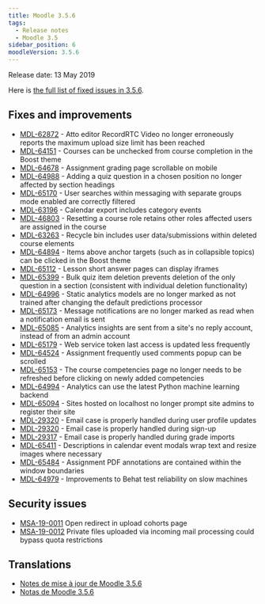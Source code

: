 ```yaml
---
title: Moodle 3.5.6
tags:
  - Release notes
  - Moodle 3.5
sidebar_position: 6
moodleVersion: 3.5.6
---
```


Release date: 13 May 2019

Here is [the full list of fixed issues in 3.5.6](https://moodle.atlassian.net/secure/IssueNavigator!executeAdvanced.jspa?jqlQuery=project+%3D+mdl+AND+resolution+%3D+fixed+AND+fixVersion+in+%28%223.5.6%22%29+ORDER+BY+priority+DESC&runQuery=true&clear=true).

## Fixes and improvements

- [MDL-62872](https://moodle.atlassian.net/browse/MDL-62872) - Atto editor RecordRTC Video no longer erroneously reports the maximum upload size limit has been reached
- [MDL-64151](https://moodle.atlassian.net/browse/MDL-64151) - Courses can be unchecked from course completion in the Boost theme
- [MDL-64678](https://moodle.atlassian.net/browse/MDL-64678) - Assignment grading page scrollable on mobile
- [MDL-64988](https://moodle.atlassian.net/browse/MDL-64988) - Adding a quiz question in a chosen position no longer affected by section headings
- [MDL-65170](https://moodle.atlassian.net/browse/MDL-65170) - User searches within messaging with separate groups mode enabled are correctly filtered
- [MDL-63196](https://moodle.atlassian.net/browse/MDL-63196) - Calendar export includes category events
- [MDL-46803](https://moodle.atlassian.net/browse/MDL-46803) - Resetting a course role retains other roles affected users are assigned in the course
- [MDL-63263](https://moodle.atlassian.net/browse/MDL-63263) - Recycle bin includes user data/submissions within deleted course elements
- [MDL-64894](https://moodle.atlassian.net/browse/MDL-64894) - Items above anchor targets (such as in collapsible topics) can be clicked in the Boost theme
- [MDL-65112](https://moodle.atlassian.net/browse/MDL-65112) - Lesson short answer pages can display iframes
- [MDL-65399](https://moodle.atlassian.net/browse/MDL-65399) - Bulk quiz item deletion prevents deletion of the only question in a section (consistent with individual deletion functionality)
- [MDL-64996](https://moodle.atlassian.net/browse/MDL-64996) - Static analytics models are no longer marked as not trained after changing the default predictions processor
- [MDL-65173](https://moodle.atlassian.net/browse/MDL-65173) - Message notifications are no longer marked as read when a notification email is sent
- [MDL-65085](https://moodle.atlassian.net/browse/MDL-65085) - Analytics insights are sent from a site's no reply account, instead of from an admin account
- [MDL-65179](https://moodle.atlassian.net/browse/MDL-65179) - Web service token last access is updated less frequently
- [MDL-64524](https://moodle.atlassian.net/browse/MDL-64524) - Assignment frequently used comments popup can be scrolled
- [MDL-65153](https://moodle.atlassian.net/browse/MDL-65153) - The course competencies page no longer needs to be refreshed before clicking on newly added competencies
- [MDL-64994](https://moodle.atlassian.net/browse/MDL-64994) - Analytics can use the latest Python machine learning backend
- [MDL-65094](https://moodle.atlassian.net/browse/MDL-65094) - Sites hosted on localhost no longer prompt site admins to register their site
- [MDL-29320](https://moodle.atlassian.net/browse/MDL-29320) - Email case is properly handled during user profile updates
- [MDL-29320](https://moodle.atlassian.net/browse/MDL-29320) - Email case is properly handled during sign-up
- [MDL-29317](https://moodle.atlassian.net/browse/MDL-29317) - Email case is properly handled during grade imports
- [MDL-65411](https://moodle.atlassian.net/browse/MDL-65411) - Descriptions in calendar event modals wrap text and resize images where necessary
- [MDL-65484](https://moodle.atlassian.net/browse/MDL-65484) - Assignment PDF annotations are contained within the window boundaries
- [MDL-64979](https://moodle.atlassian.net/browse/MDL-64979) - Improvements to Behat test reliability on slow machines

## Security issues

- [MSA-19-0011](https://moodle.org/mod/forum/discuss.php?d=386523) Open redirect in upload cohorts page
- [MSA-19-0012](https://moodle.org/mod/forum/discuss.php?d=386524) Private files uploaded via incoming mail processing could bypass quota restrictions

## Translations

- [Notes de mise à jour de Moodle 3.5.6](https://docs.moodle.org/fr/Notes_de_mise_à_jour_de_Moodle_3.5.6)
- [Notas de Moodle 3.5.6](https://docs.moodle.org/es/Notas_de_Moodle_3.5.6)
